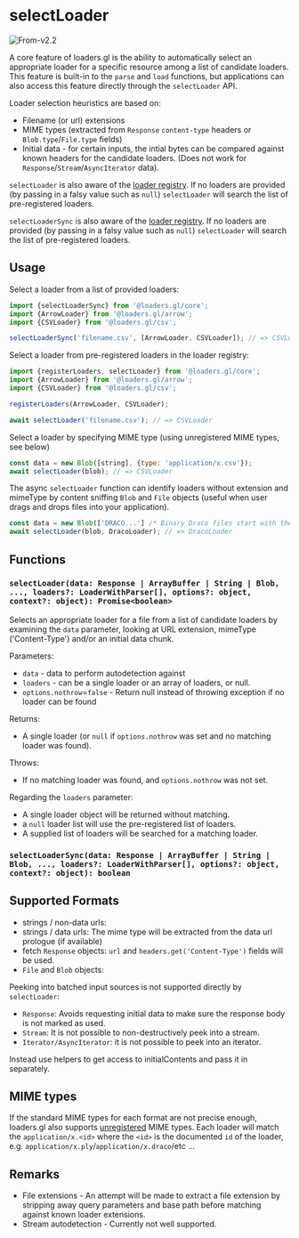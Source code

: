 # selectLoader

<p class="badges">
  <img src="https://img.shields.io/badge/From-v2.2-blue.svg?style=flat-square" alt="From-v2.2" /> 
</p>

A core feature of loaders.gl is the ability to automatically select an appropriate loader for a specific resource among a list of candidate loaders. This feature is built-in to the `parse` and `load` functions, but applications can also access this feature directly through the `selectLoader` API.

Loader selection heuristics are based on:

- Filename (or url) extensions
- MIME types (extracted from `Response` `content-type` headers or `Blob.type`/`File.type` fields)
- Initial data - for certain inputs, the intial bytes can be compared against known headers for the candidate loaders. (Does not work for `Response`/`Stream`/`AsyncIterator` data).

`selectLoader` is also aware of the [loader registry](docs/api-reference/core/register-loaders.md). If no loaders are provided (by passing in a falsy value such as `null`) `selectLoader` will search the list of pre-registered loaders.

`selectLoaderSync` is also aware of the [loader registry](docs/api-reference/core/register-loaders.md). If no loaders are provided (by passing in a falsy value such as `null`) `selectLoader` will search the list of pre-registered loaders.

## Usage

Select a loader from a list of provided loaders:

```js
import {selectLoaderSync} from '@loaders.gl/core';
import {ArrowLoader} from '@loaders.gl/arrow';
import {CSVLoader} from '@loaders.gl/csv';

selectLoaderSync('filename.csv', [ArrowLoader, CSVLoader]); // => CSVLoader
```

Select a loader from pre-registered loaders in the loader registry:

```js
import {registerLoaders, selectLoader} from '@loaders.gl/core';
import {ArrowLoader} from '@loaders.gl/arrow';
import {CSVLoader} from '@loaders.gl/csv';

registerLoaders(ArrowLoader, CSVLoader);

await selectLoader('filename.csv'); // => CSVLoader
```

Select a loader by specifying MIME type (using unregistered MIME types, see below)

```js
const data = new Blob([string], {type: 'application/x.csv'});
await selectLoader(blob); // => CSVLoader
```

The async `selectLoader` function can identify loaders without extension and mimeType by content sniffing `Blob` and `File` objects (useful when user drags and drops files into your application).

```js
const data = new Blob(['DRACO...'] /* Binary Draco files start with these characters */]);
await selectLoader(blob, DracoLoader); // => DracoLoader
```

## Functions

### `selectLoader(data: Response | ArrayBuffer | String | Blob, ..., loaders?: LoaderWithParser[], options?: object, context?: object): Promise<boolean>`

Selects an appropriate loader for a file from a list of candidate loaders by examining the `data` parameter, looking at URL extension, mimeType ('Content-Type') and/or an initial data chunk.

Parameters:

- `data` - data to perform autodetection against
- `loaders` - can be a single loader or an array of loaders, or null.
- `options.nothrow`=`false` - Return null instead of throwing exception if no loader can be found

Returns:

- A single loader (or `null` if `options.nothrow` was set and no matching loader was found).

Throws:

- If no matching loader was found, and `options.nothrow` was not set.

Regarding the `loaders` parameter:

- A single loader object will be returned without matching.
- a `null` loader list will use the pre-registered list of loaders.
- A supplied list of loaders will be searched for a matching loader.

### `selectLoaderSync(data: Response | ArrayBuffer | String | Blob, ..., loaders?: LoaderWithParser[], options?: object, context?: object): boolean`

## Supported Formats

- strings / non-data urls:
- strings / data urls: The mime type will be extracted from the data url prologue (if available)
- fetch `Response` objects: `url` and `headers.get('Content-Type')` fields will be used.
- `File` and `Blob` objects:

Peeking into batched input sources is not supported directly by `selectLoader`:

- `Response`: Avoids requesting initial data to make sure the response body is not marked as used.
- `Stream`: It is not possible to non-destructively peek into a stream.
- `Iterator/AsyncIterator`: it is not possible to peek into an iterator.

Instead use helpers to get access to initialContents and pass it in separately.

## MIME types

If the standard MIME types for each format are not precise enough, loaders.gl also supports [unregistered](https://en.wikipedia.org/wiki/Media_type#Unregistered_tree) MIME types. Each loader will match the `application/x.<id>` where the `<id>` is the documented `id` of the loader, e.g. `application/x.ply`/`application/x.draco`/etc ...

## Remarks

- File extensions - An attempt will be made to extract a file extension by stripping away query parameters and base path before matching against known loader extensions.
- Stream autodetection - Currently not well supported.
